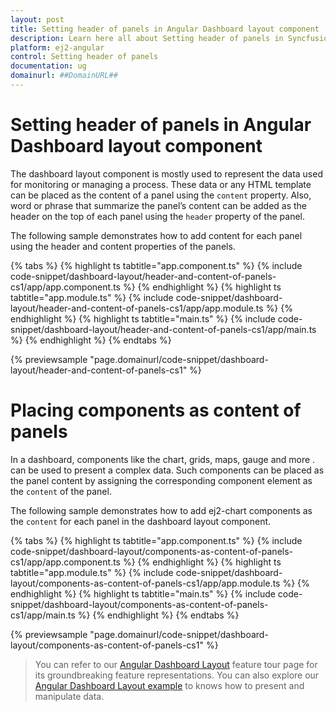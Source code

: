 ```yaml
---
layout: post
title: Setting header of panels in Angular Dashboard layout component | Syncfusion
description: Learn here all about Setting header of panels in Syncfusion Angular Dashboard layout component of Syncfusion Essential JS 2 and more.
platform: ej2-angular
control: Setting header of panels 
documentation: ug
domainurl: ##DomainURL##
---
```


# Setting header of panels in Angular Dashboard layout component

The dashboard layout component is mostly used to represent the data used for monitoring or managing a process. These data or any HTML template can be placed as the content of a panel using the `content` property. Also, word or phrase that summarize the panel’s content can be added as the header on the top of each panel using the `header` property of the panel.

The following sample demonstrates how to add content for each panel using the header and content properties of the panels.

{% tabs %}
{% highlight ts tabtitle="app.component.ts" %}
{% include code-snippet/dashboard-layout/header-and-content-of-panels-cs1/app/app.component.ts %}
{% endhighlight %}
{% highlight ts tabtitle="app.module.ts" %}
{% include code-snippet/dashboard-layout/header-and-content-of-panels-cs1/app/app.module.ts %}
{% endhighlight %}
{% highlight ts tabtitle="main.ts" %}
{% include code-snippet/dashboard-layout/header-and-content-of-panels-cs1/app/main.ts %}
{% endhighlight %}
{% endtabs %}
  
{% previewsample "page.domainurl/code-snippet/dashboard-layout/header-and-content-of-panels-cs1" %}

# Placing components as content of panels

In a dashboard, components like the chart, grids, maps, gauge and more . can be used to present a complex data. Such components can be placed as the panel content by assigning the corresponding component element as the `content` of the panel.

The following sample demonstrates how to add ej2-chart components as the `content` for each panel in the dashboard layout component.

{% tabs %}
{% highlight ts tabtitle="app.component.ts" %}
{% include code-snippet/dashboard-layout/components-as-content-of-panels-cs1/app/app.component.ts %}
{% endhighlight %}
{% highlight ts tabtitle="app.module.ts" %}
{% include code-snippet/dashboard-layout/components-as-content-of-panels-cs1/app/app.module.ts %}
{% endhighlight %}
{% highlight ts tabtitle="main.ts" %}
{% include code-snippet/dashboard-layout/components-as-content-of-panels-cs1/app/main.ts %}
{% endhighlight %}
{% endtabs %}
  
{% previewsample "page.domainurl/code-snippet/dashboard-layout/components-as-content-of-panels-cs1" %}

> You can refer to our [Angular Dashboard Layout](https://www.syncfusion.com/angular-ui-components/angular-dashboard-layout) feature tour page for its groundbreaking feature representations. You can also explore our [Angular Dashboard Layout example](https://ej2.syncfusion.com/angular/demos/#/material/dashboard-layout/default) to knows how to present and manipulate data.